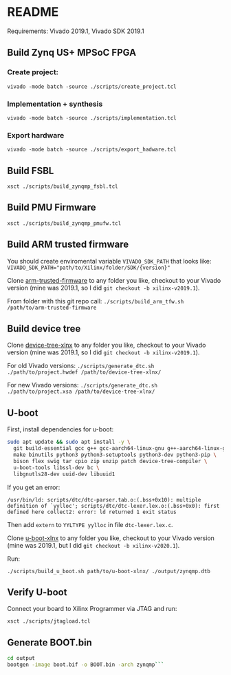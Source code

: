 
# README

Requirements: Vivado 2019.1, Vivado SDK 2019.1

## Build Zynq US+ MPSoC FPGA

### Create project:

```vivado -mode batch -source ./scripts/create_project.tcl```

### Implementation + synthesis

```vivado -mode batch -source ./scripts/implementation.tcl```

### Export hardware

```vivado -mode batch -source ./scripts/export_hadware.tcl```

## Build FSBL

```xsct ./scripts/build_zynqmp_fsbl.tcl```

## Build PMU Firmware

```xsct ./scripts/build_zynqmp_pmufw.tcl```

## Build ARM trusted firmware

You should create enviromental variable `VIVADO_SDK_PATH` that looks like:
```VIVADO_SDK_PATH="path/to/Xilinx/folder/SDK/{version}"```

Clone [arm-trusted-firmware](https://github.com/Xilinx/arm-trusted-firmware.git) to any folder you like, checkout to your Vivado version (mine was 2019.1, so I did `git checkout -b xilinx-v2019.1`).

From folder with this git repo call:
```./scripts/build_arm_tfw.sh /path/to/arm-trusted-firmware```

## Build device tree

Clone [device-tree-xlnx](https://github.com/Xilinx/device-tree-xlnx.git) to any folder you like, checkout to your Vivado version (mine was 2019.1, so I did `git checkout -b xilinx-v2019.1`).

For old Vivado versions:
```./scripts/generate_dtc.sh ./path/to/project.hwdef /path/to/device-tree-xlnx/```

For new Vivado versions:
```./scripts/generate_dtc.sh ./path/to/project.xsa /path/to/device-tree-xlnx/```

## U-boot

First, install dependencies for u-boot:

```bash
sudo apt update && sudo apt install -y \
  git build-essential gcc g++ gcc-aarch64-linux-gnu g++-aarch64-linux-gnu \
  make binutils python3 python3-setuptools python3-dev python3-pip \
  bison flex swig tar cpio zip unzip patch device-tree-compiler \
  u-boot-tools libssl-dev bc \
  libgnutls28-dev uuid-dev libuuid1
  ```

If you get an error:

```/usr/bin/ld: scripts/dtc/dtc-parser.tab.o:(.bss+0x10): multiple definition of `yylloc'; scripts/dtc/dtc-lexer.lex.o:(.bss+0x0): first defined here
collect2: error: ld returned 1 exit status```

Then add `extern` to `YYLTYPE yylloc` in file `dtc-lexer.lex.c`.

Clone [u-boot-xlnx](https://github.com/Xilinx/u-boot-xlnx.git) to any folder you like, checkout to your Vivado version (mine was 2019.1, but I did `git checkout -b xilinx-v2020.1`).

Run:

```./scripts/build_u_boot.sh path/to/u-boot-xlnx/ ./output/zynqmp.dtb```

## Verify U-boot

Connect your board to Xilinx Programmer via JTAG and run:

```xsct ./scripts/jtagload.tcl```

## Generate BOOT.bin

```bash
cd output
bootgen -image boot.bif -o BOOT.bin -arch zynqmp```

